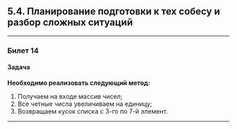 ## 5.4. Планирование подготовки к тех собесу и разбор сложных ситуаций

***

### Билет 14

#### Задача

**Необходимо реализовать следующий метод:**
1. Получаем на входе массив чисел;
2. Все четные числа увеличиваем на единицу;
3. Возвращаем кусок списка с 3-го по 7-й элемент.

***